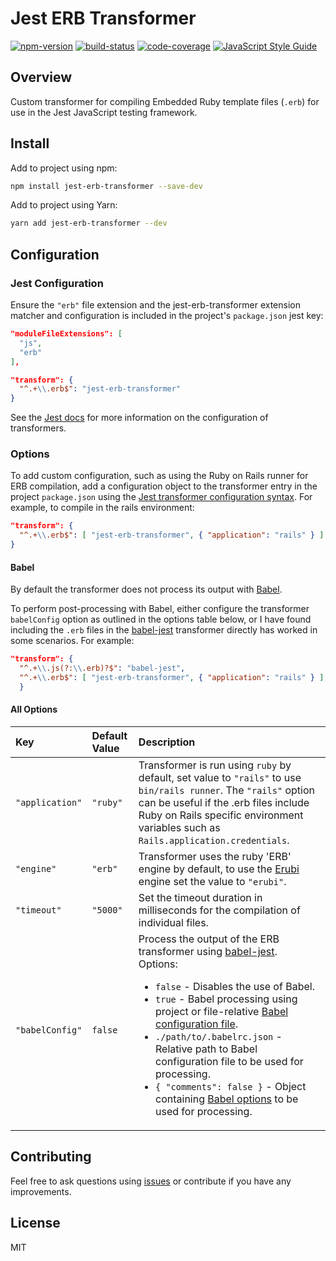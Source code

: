 # Jest ERB Transformer

[![npm-version](https://img.shields.io/npm/v/jest-erb-transformer.svg?color=blueviolet&style=flat-square)](https://www.npmjs.com/package/jest-erb-transformer) [![build-status](https://img.shields.io/circleci/build/gh/cpcwood/jest-erb-transformer?style=flat-square)](https://app.circleci.com/pipelines/github/cpcwood/jest-erb-transformer) [![code-coverage](https://img.shields.io/coveralls/github/cpcwood/jest-erb-transformer.svg?style=flat-square)](https://coveralls.io/github/cpcwood/jest-erb-transformer) [![JavaScript Style Guide](https://img.shields.io/badge/code_style-standard-brightgreen.svg?style=flat-square)](https://standardjs.com)

## Overview 

Custom transformer for compiling Embedded Ruby template files (```.erb```) for use in the Jest JavaScript testing framework.

## Install

Add to project using npm:

```sh
npm install jest-erb-transformer --save-dev
```

Add to project using Yarn:

```sh
yarn add jest-erb-transformer --dev
```

## Configuration

### Jest Configuration

Ensure the ```"erb"``` file extension and the jest-erb-transformer extension matcher and configuration is included in the project's ```package.json``` jest key:

```json
"moduleFileExtensions": [
  "js",
  "erb"
],
```

```json
"transform": {
  "^.+\\.erb$": "jest-erb-transformer"
}
```

See the [Jest docs](https://jestjs.io/docs/en/configuration#transform-objectstring-pathtotransformer--pathtotransformer-object) for more information on the configuration of transformers.

### Options

To add custom configuration, such as using the Ruby on Rails runner for ERB compilation, add a configuration object to the transformer entry in the project ```package.json``` using the [Jest transformer configuration syntax](https://jestjs.io/docs/en/configuration#transform-objectstring-pathtotransformer--pathtotransformer-object). For example, to compile in the rails environment:

```json
"transform": {
  "^.+\\.erb$": [ "jest-erb-transformer", { "application": "rails" } ]
}
```

#### Babel

By default the transformer does not process its output with [Babel](https://babeljs.io/). 

To perform post-processing with Babel, either configure the transformer ```babelConfig``` option as outlined in the options table below, or I have found including the ```.erb``` files in the [babel-jest](https://www.npmjs.com/package/babel-jest) transformer directly has worked in some scenarios. For example:

```json
"transform": {
  "^.+\\.js(?:\\.erb)?$": "babel-jest",
  "^.+\\.erb$": [ "jest-erb-transformer", { "application": "rails" } ]
  }
```

#### All Options

| Key | Default Value | Description |
| :--- | :--- | :--- |
| ```"application"``` | ```"ruby"``` | Transformer is run using ```ruby``` by default, set value to ```"rails"``` to use ```bin/rails runner```. The ```"rails"``` option can be useful if the .erb files include Ruby on Rails specific environment variables such as ```Rails.application.credentials```. |
| ```"engine"``` | ```"erb"``` | Transformer uses the ruby 'ERB' engine by default, to use the [Erubi](https://github.com/jeremyevans/erubi) engine set the value to ```"erubi"```. |
| ```"timeout"``` | ```"5000"``` | Set the timeout duration in milliseconds for the compilation of individual files. |
| ```"babelConfig"``` | ```false``` | Process the output of the ERB transformer using [babel-jest](https://www.npmjs.com/package/babel-jest). <br> Options: <ul><li>```false``` - Disables the use of Babel.</li><li>```true``` - Babel processing using project or file-relative [Babel configuration file](https://babeljs.io/docs/en/config-files).</li><li>```./path/to/.babelrc.json``` - Relative path to Babel configuration file to be used for processing.</li><li>```{ "comments": false }``` - Object containing [Babel options](https://babeljs.io/docs/en/options) to be used for processing.</li></ul> | 
## Contributing

Feel free to ask questions using [issues](https://github.com/cpcwood/jest-erb-transformer/issues) or contribute if you have any improvements.

## License

MIT

